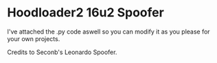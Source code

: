 # Hoodloader2 16u2 Spoofer

I've attached the .py code aswell so you can modify it as you please for your own projects.

Credits to Seconb's Leonardo Spoofer.
